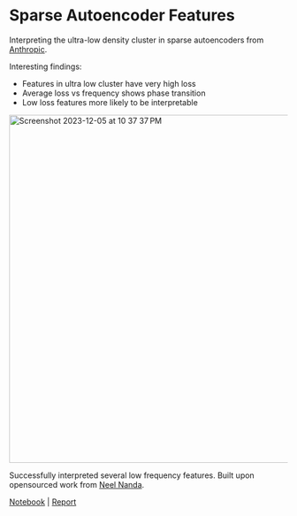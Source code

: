 # Sparse Autoencoder Features

Interpreting the ultra-low density cluster in sparse autoencoders from [Anthropic](https://transformer-circuits.pub/2023/monosemantic-features/index.html#appendix-feature-density).

Interesting findings:
- Features in ultra low cluster have very high loss  
- Average loss vs frequency shows phase transition
- Low loss features more likely to be interpretable
<img width="629" alt="Screenshot 2023-12-05 at 10 37 37 PM" src="https://github.com/pavanyellow/sparse-autoencoder/assets/17449478/8a119de6-b283-4dbb-bfdf-f59c2b84dd1f">

Successfully interpreted several low frequency features. Built upon opensourced work from [Neel Nanda](https://www.alignmentforum.org/posts/fKuugaxt2XLTkASkk/open-source-replication-and-commentary-on-anthropic-s).

[Notebook]([notebooks/analysis.ipynb](https://colab.research.google.com/drive/19WG5bpa0vatr71cFf6qFSJcOZT8f34xi)https://colab.research.google.com/drive/19WG5bpa0vatr71cFf6qFSJcOZT8f34xi) | [Report]([models/](https://docs.google.com/document/d/1WIT25qFlbU3MgrvTbl-Q3PhccBpNvRpZhuNlfSNhOq8/edit)https://docs.google.com/document/d/1WIT25qFlbU3MgrvTbl-Q3PhccBpNvRpZhuNlfSNhOq8/edit)
